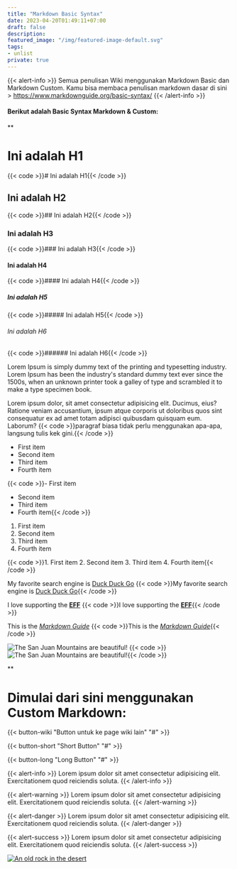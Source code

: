 ```yaml
---
title: "Markdown Basic Syntax"
date: 2023-04-20T01:49:11+07:00
draft: false
description:
featured_image: "/img/featured-image-default.svg"
tags:
- unlist
private: true
---
```


{{< alert-info >}}
Semua penulisan Wiki menggunakan Markdown Basic dan Markdown Custom. Kamu bisa membaca penulisan markdown dasar di sini > https://www.markdownguide.org/basic-syntax/
{{< /alert-info >}}

#### Berikut adalah Basic Syntax Markdown & Custom:

**

# Ini adalah H1
{{< code >}}# Ini adalah H1{{< /code >}}

## Ini adalah H2
{{< code >}}## Ini adalah H2{{< /code >}}

### Ini adalah H3
{{< code >}}### Ini adalah H3{{< /code >}}

#### Ini adalah H4
{{< code >}}#### Ini adalah H4{{< /code >}}

##### Ini adalah H5
{{< code >}}##### Ini adalah H5{{< /code >}}

###### Ini adalah H6
{{< code >}}###### Ini adalah H6{{< /code >}}

Lorem Ipsum is simply dummy text of the printing and typesetting industry. Lorem Ipsum has been the industry's standard dummy text ever since the 1500s, when an unknown printer took a galley of type and scrambled it to make a type specimen book.

Lorem ipsum dolor, sit amet consectetur adipisicing elit. Ducimus, eius? Ratione veniam accusantium, ipsum atque corporis ut doloribus quos sint consequatur ex ad amet totam adipisci quibusdam quisquam eum. Laborum?
{{< code >}}paragraf biasa tidak perlu menggunakan apa-apa, langsung tulis kek gini.{{< /code >}}

- First item
- Second item
- Third item
- Fourth item

{{< code >}}- First item
- Second item
- Third item
- Fourth item{{< /code >}}

1. First item
2. Second item
3. Third item
4. Fourth item

{{< code >}}1. First item
2. Second item
3. Third item
4. Fourth item{{< /code >}}

My favorite search engine is [Duck Duck Go](https://duckduckgo.com)
{{< code >}}My favorite search engine is [Duck Duck Go](https://duckduckgo.com){{< /code >}}

I love supporting the **[EFF](https://eff.org)**
{{< code >}}I love supporting the **[EFF](https://eff.org)**{{< /code >}}

This is the *[Markdown Guide](https://www.markdownguide.org)*
{{< code >}}This is the *[Markdown Guide](https://www.markdownguide.org)*{{< /code >}}

![The San Juan Mountains are beautiful!](https://www.cityoflondonschool.org.uk/images/stories/flexicontent/l_fld19_success-adobestock_82256170-web.jpg "San Juan Mountains")
{{< code >}}![The San Juan Mountains are beautiful!](https://www.cityoflondonschool.org.uk/images/stories/flexicontent/l_fld19_success-adobestock_82256170-web.jpg "San Juan Mountains"){{< /code >}}

**

# Dimulai dari sini menggunakan Custom Markdown:

{{< button-wiki "Button untuk ke page wiki lain" "#" >}}

{{< button-short "Short Button" "#" >}}


{{< button-long "Long Button" "#" >}}

{{< alert-info >}}
Lorem ipsum dolor sit amet consectetur adipisicing elit. Exercitationem quod reiciendis soluta.
{{< /alert-info >}}

{{< alert-warning >}}
Lorem ipsum dolor sit amet consectetur adipisicing elit. Exercitationem quod reiciendis soluta.
{{< /alert-warning >}}

{{< alert-danger >}}
Lorem ipsum dolor sit amet consectetur adipisicing elit. Exercitationem quod reiciendis soluta.
{{< /alert-danger >}}

{{< alert-success >}}
Lorem ipsum dolor sit amet consectetur adipisicing elit. Exercitationem quod reiciendis soluta.
{{< /alert-success >}}

[![An old rock in the desert](https://www.cityoflondonschool.org.uk/images/stories/flexicontent/l_fld19_success-adobestock_82256170-web.jpg "Shiprock, New Mexico by Beau Rogers")](https://www.cityoflondonschool.org.uk/images/stories/flexicontent/l_fld19_success-adobestock_82256170-web.jpg)